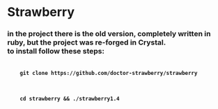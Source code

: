 <h1>Strawberry</h1>
<h3>in the project there is the old version, completely written in ruby, but the project was re-forged in Crystal.<br>
to install follow these steps:
<h4>
  <code>
    git clone https://github.com/doctor-strawberry/strawberry
  </code>
  <br>
  <br>
  <code>
    cd strawberry && ./strawberry1.4
  </code>
</h4>